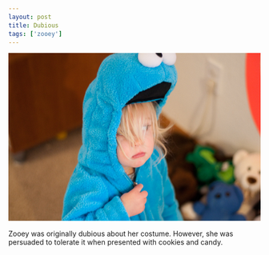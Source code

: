 ```yaml
---
layout: post
title: Dubious
tags: ['zooey']
---
```


![Cookie Monster](/media/2010/10/cookie_monster.jpg)

Zooey was originally dubious about her costume. However, she was
persuaded to tolerate it when presented with cookies and candy.

